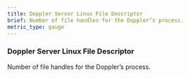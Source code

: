 ```yaml
---
title: Doppler Server Linux File Descriptor
brief: Number of file handles for the Doppler’s process.
metric_type: gauge
---
```


### Doppler Server Linux File Descriptor

Number of file handles for the Doppler’s process.